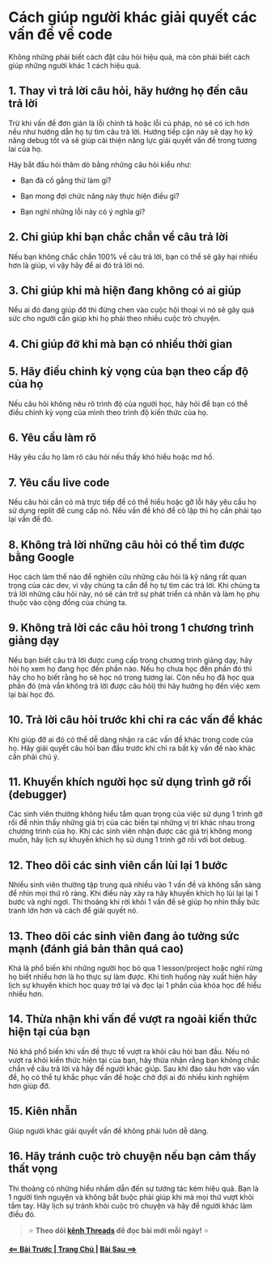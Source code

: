 # **Cách giúp người khác giải quyết các vấn đề về code**
Không những phải biết cách đặt câu hỏi hiệu quả, mà còn phải biết cách giúp những người khác 1 cách hiệu quả.

## 1. Thay vì trả lời câu hỏi, hãy hướng họ đến câu trả lời
Trừ khi vấn đề đơn giản là lỗi chính tả hoặc lỗi cú pháp, nó sẽ có ích hơn nếu như hướng dẫn họ tự tìm câu trả lời. Hướng tiếp cận này sẽ dạy họ kỹ năng debug tốt và sẽ giúp cải thiện năng lực giải quyết vấn đề trong tương lai của họ.

Hãy bắt đầu hỏi thăm dò bằng những câu hỏi kiểu như:

- Bạn đã cố gắng thử làm gì?

- Bạn mong đợi chức năng này thực hiện điều gì?

- Bạn nghĩ những lỗi này có ý nghĩa gì?

## 2. Chỉ giúp khi bạn chắc chắn về câu trả lời
Nếu bạn không chắc chắn 100% về câu trả lời, bạn có thể sẽ gây hại nhiều hơn là giúp, vì vậy hãy để ai đó trả lời nó.

## 3. Chỉ giúp khi mà hiện đang không có ai giúp
Nếu ai đó đang giúp đỡ thì đừng chen vào cuộc hội thoại vì nó sẽ gây quá sức cho người cần giúp khi họ phải theo nhiều cuộc trò chuyện.

## 4. Chỉ giúp đỡ khi mà bạn có nhiều thời gian
## 5. Hãy điều chỉnh kỳ vọng của bạn theo cấp độ của họ
Nếu câu hỏi không nêu rõ trình độ của người học, hãy hỏi để bạn có thể điều chỉnh kỳ vọng của mình theo trình độ kiến ​​thức của họ.

## 6. Yêu cầu làm rõ
Hãy yêu cầu họ làm rõ câu hỏi nếu thấy khó hiểu hoặc mơ hồ.

## 7. Yêu cầu live code
Nếu câu hỏi cần có mã trực tiếp để có thể hiểu hoặc gỡ lỗi hãy yêu cầu họ sử dụng replit để cung cấp nó. Nếu vấn đề khó để cô lập thì họ cần phải tạo lại vấn đề đó.

## 8. Không trả lời những câu hỏi có thể tìm được bằng Google
Học cách làm thế nào để nghiên cứu những câu hỏi là kỹ năng rất quan trọng của các dev, vì vậy chúng ta cần để họ tự tìm các trả lời. Khi chúng ta trả lời những câu hỏi này, nó sẽ cản trở sự phát triển cá nhân và làm họ phụ thuộc vào cộng đồng của chúng ta.

## 9. Không trả lời các câu hỏi trong 1 chương trình giảng dạy
Nếu bạn biết câu trả lời được cung cấp trong chương trình giảng dạy, hãy hỏi họ xem họ đang học đến phần nào. Nếu họ chưa học đến phần đó thì hãy cho họ biết rằng họ sẽ học nó trong tương lai. Còn nếu họ đã học qua phần đó (mà vẫn không trả lời được câu hỏi) thì hãy hướng họ đến việc xem lại bài học đó.

## 10. Trả lời câu hỏi trước khi chỉ ra các vấn đề khác
Khi giúp đỡ ai đó có thể dễ dàng nhận ra các vấn đề khác trong code của họ. Hãy giải quyết câu hỏi ban đầu trước khi chỉ ra bất kỳ vấn đề nào khác cần phải chú ý.

## 11. Khuyến khích người học sử dụng trình gỡ rối (debugger)
Các sinh viên thường không hiểu tầm quan trọng của việc sử dụng 1 trình gỡ rối để nhìn thấy những giá trị của các biến tại những vị trí khác nhau trong chương trình của họ. Khi các sinh viên nhận được các giá trị không mong muốn, hãy lịch sự khuyến khích họ sử dụng 1 trình gỡ rối với bot debug.

## 12. Theo dõi các sinh viên cần lùi lại 1 bước
Nhiều sinh viên thường tập trung quá nhiều vào 1 vấn đề và không sẵn sàng để nhìn mọi thứ rõ ràng. Khi điều này xảy ra hãy khuyến khích họ lùi lại lại 1 bước và nghỉ ngơi. Thi thoảng khi rời khỏi 1 vấn đề sẽ giúp họ nhìn thấy bức tranh lớn hơn và cách để giải quyết nó.

## 13. Theo dõi các sinh viên đang ảo tưởng sức mạnh (đánh giá bản thân quá cao)
Khá là phổ biến khi những người học bỏ qua 1 lesson/project hoặc nghĩ rừng họ biết nhiều hơn là họ thực sự làm được. Khi tình huống này xuất hiện hãy lịch sự khuyến khích học quay trở lại và đọc lại 1 phần của khóa học để hiểu nhiều hơn.

## 14. Thừa nhận khi vấn đề vượt ra ngoài kiến thức hiện tại của bạn
Nó khá phổ biến khi vấn đề thực tế vượt ra khỏi câu hỏi ban đầu. Nếu nó vượt ra khỏi kiến thức hiện tại của bạn, hãy thừa nhận rằng bạn không chắc chắn về câu trả lời và hãy để người khác giúp. Sau khi đào sâu hơn vào vấn đề, họ có thể tự khắc phục vấn đề hoặc chờ đợi ai đó nhiều kinh nghiệm hơn giúp đỡ.

## 15. Kiên nhẫn
Giúp người khác giải quyết vấn đề không phải luôn dễ dàng.

## 16. Hãy tránh cuộc trò chuyện nếu bạn cảm thấy thất vọng
Thi thoảng có những hiểu nhầm dẫn đến sự tương tác kém hiệu quả. Bạn là 1 người tình nguyện và không bắt buộc phải giúp khi mà mọi thứ vượt khỏi tầm tay. Hãy lịch sự tránh khỏi cuộc trò chuyện và hãy để người khác làm điều đó.



> ⭐ **Theo dõi [kênh Threads](https://www.threads.com/@kaitaku.88) để đọc bài mới mỗi ngày!** ⭐  

**[<== Bài Trước  ](./Day03-HowToAsk.md)          |[  Trang Chủ  ](./README.md)|           [  Bài Sau ==>](./Day04-XYProblems.md)**
